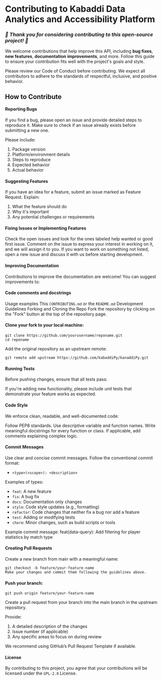 # Contributing to Kabaddi Data Analytics and Accessibility Platform

### _🎉 Thank you for considering contributing to this open-source project! 🎉_

We welcome contributions that help improve this API, including **bug fixes**, **new features**, **documentation** **improvements**, and more. Follow this guide to ensure your contribution fits well with the project's goals and style.

Please review our Code of Conduct before contributing. We expect all contributors to adhere to the standards of respectful, inclusive, and positive behavior.

## How to Contribute

#### Reporting Bugs
If you find a bug, please open an issue and provide detailed steps to reproduce it. Make sure to check if an issue already exists before submitting a new one.

Please include:

1. Package version
2. Platform/environment details
3. Steps to reproduce
4. Expected behavior
5. Actual behavior

#### Suggesting Features
If you have an idea for a feature, submit an issue marked as Feature Request. Explain:

1. What the feature should do
2. Why it's important
3. Any potential challenges or requirements


#### Fixing Issues or Implementing Features
Check the open issues and look for the ones labeled help wanted or good first issue.
Comment on the issue to express your interest in working on it, and we will assign it to you.
If you want to work on something not listed, open a new issue and discuss it with us before starting development.

#### Improving Documentation
Contributions to improve the documentation are welcome! You can suggest improvements to:

#### Code comments and docstrings
Usage examples
This `CONTRIBUTING.md` or the `README.md`
Development Guidelines
Forking and Cloning the Repo
Fork the repository by clicking on the "Fork" button at the top of the repository page.

#### Clone your fork to your local machine:

```
git clone https://github.com/yourusername/reponame.git
cd reponame
```

Add the original repository as an upstream remote:

```
git remote add upstream https://github.com/kabaddiPy/kanaddiPy.git
```

#### Running Tests
Before pushing changes, ensure that all tests pass:

If you're adding new functionality, please include unit tests that demonstrate your feature works as expected.

#### Code Style
We enforce clean, readable, and well-documented code:

Follow PEP8 standards.
Use descriptive variable and function names.
Write meaningful docstrings for every function or class.
If applicable, add comments explaining complex logic.

#### Commit Messages
Use clear and concise commit messages. Follow the conventional commit format:

- `<type>(<scope>): <description>`

Examples of types:

- `feat`: A new feature
- `fix`: A bug fix
- `docs`: Documentation only changes
- `style`: Code style updates (e.g., formatting)
- `refactor`: Code changes that neither fix a bug nor add a feature
- `test`: Adding or modifying tests
- `chore`: Minor changes, such as build scripts or tools

Example commit message:
feat(data-query): Add filtering for player statistics by match type


#### Creating Pull Requests
Create a new branch from main with a meaningful name:

```
git checkout -b feature/your-feature-name
Make your changes and commit them following the guidelines above.
```


#### Push your branch:

```
git push origin feature/your-feature-name
```

Create a pull request from your branch into the main branch in the upstream repository. 

Provide:
1. A detailed description of the changes
2. Issue number (if applicable)
3. Any specific areas to focus on during review
   
We recommend using GitHub’s Pull Request Template if available.

#### License
By contributing to this project, you agree that your contributions will be licensed under the `GPL-2.0` License.

